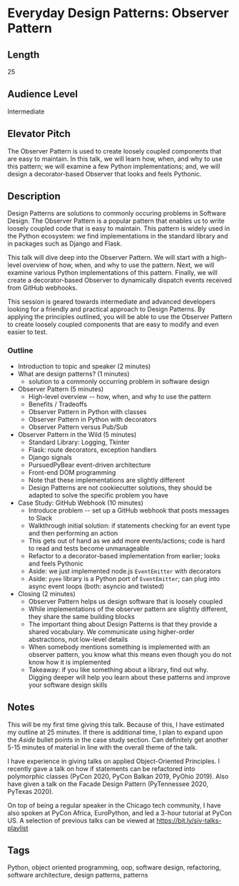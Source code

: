 # Everyday Design Patterns: Observer Pattern

## Length

25

## Audience Level

Intermediate

## Elevator Pitch

The Observer Pattern is used to create loosely coupled components that are easy to maintain. In this talk, we will learn how, when, and why to use this pattern; we will examine a few Python implementations; and, we will design a decorator-based Observer that looks and feels Pythonic.

## Description

Design Patterns are solutions to commonly occuring problems in Software Design. The Observer Pattern is a popular pattern that enables us to write loosely coupled code that is easy to maintain. This pattern is widely used in the Python ecosystem: we find implementations in the standard library and in packages such as Django and Flask.

This talk will dive deep into the Observer Pattern. We will start with a high-level overview of how, when, and why to use the pattern. Next, we will examine various Python implementations of this pattern. Finally, we will create a decorator-based Observer to dynamically dispatch events received from GitHub webhooks.

This session is geared towards intermediate and advanced developers looking for a friendly and practical approach to Design Patterns. By applying the principles outlined, you will be able to use the Observer Pattern to create loosely coupled components that are easy to modify and even easier to test.

### Outline

- Introduction to topic and speaker (2 minutes)
- What are design patterns? (1 minutes)
    - solution to a commonly occurring problem in software design
- Observer Pattern (5 minutes)
    - High-level overview -- how, when, and why to use the pattern
    - Benefits / Tradeoffs
    - Observer Pattern in Python with classes
    - Observer Pattern in Python with decorators
    - Observer Pattern versus Pub/Sub
- Observer Pattern in the Wild (5 minutes)
    - Standard Library: Logging, Tkinter
    - Flask: route decorators, exception handlers
    - Django signals
    - PursuedPyBear event-driven architecture
    - Front-end DOM programming
    - Note that these implementations are slightly different
    - Design Patterns are not cookiecutter solutions, they should be adapted to solve the specific problem you have
- Case Study: GitHub Webhook (10 minutes)
    - Introduce problem -- set up a GitHub webhook that posts messages to Slack
    - Walkthrough initial solution: if statements checking for an event type and then performing an action
    - This gets out of hand as we add more events/actions; code is hard to read and tests become unmanageable
    - Refactor to a decorator-based implementation from earlier; looks and feels Pythonic
    - Aside: we just implemented node.js `EventEmitter` with decorators
    - Aside: `pyee` library is a Python port of `EventEmitter`; can plug into async event loops (both: asyncio and twisted)
- Closing (2 minutes)
    - Observer Pattern helps us design software that is loosely coupled
    - While implementations of the observer pattern are slightly different, they share the same building blocks
    - The important thing about Design Patterns is that they provide a shared vocabulary. We communicate using higher-order abstractions, not low-level details
    - When somebody mentions something is implemented with an observer pattern, you know what this means even though you do not know how it is implemented
    - Takeaway: if you like something about a library, find out why. Digging deeper will help you learn about these patterns and improve your software design skills

## Notes

This will be my first time giving this talk. Because of this, I have estimated my outline at 25 minutes. If there is additional time, I plan to expand upon the *Aside* bullet points in the case study section. Can definitely get another 5-15 minutes of material in line with the overall theme of the talk.

I have experience in giving talks on applied Object-Oriented Principles. I recently gave a talk on how if statements can be refactored into polymorphic classes (PyCon 2020, PyCon Balkan 2019, PyOhio 2019). Also have given a talk on the Facade Design Pattern (PyTennessee 2020, PyTexas 2020).

On top of being a regular speaker in the Chicago tech community, I have also spoken at PyCon Africa, EuroPython, and led a 3-hour tutorial at PyCon US. A selection of previous talks can be viewed at https://bit.ly/siv-talks-playlist

## Tags

Python, object oriented programming, oop, software design, refactoring, software architecture, design patterns, patterns
